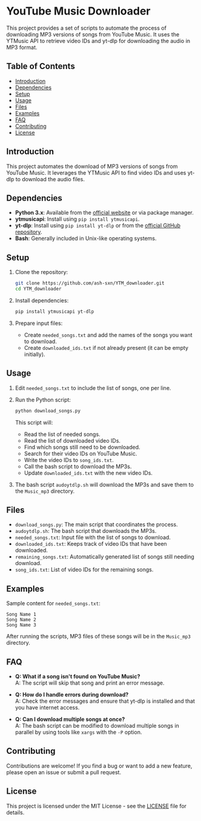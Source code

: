 # YouTube Music Downloader

This project provides a set of scripts to automate the process of downloading MP3 versions of songs from YouTube Music. It uses the YTMusic API to retrieve video IDs and yt-dlp for downloading the audio in MP3 format.

## Table of Contents
- [Introduction](#introduction)
- [Dependencies](#dependencies)
- [Setup](#setup)
- [Usage](#usage)
- [Files](#files)
- [Examples](#examples)
- [FAQ](#faq)
- [Contributing](#contributing)
- [License](#license)

## Introduction
This project automates the download of MP3 versions of songs from YouTube Music. It leverages the YTMusic API to find video IDs and uses yt-dlp to download the audio files.

## Dependencies
- **Python 3.x**: Available from the [official website](https://www.python.org/) or via package manager.
- **ytmusicapi**: Install using `pip install ytmusicapi`.
- **yt-dlp**: Install using `pip install yt-dlp` or from the [official GitHub repository](https://github.com/yt-dlp/yt-dlp).
- **Bash**: Generally included in Unix-like operating systems.

## Setup
1. Clone the repository:
   ```bash
   git clone https://github.com/ash-sxn/YTM_downloader.git
   cd YTM_downloader
   ```

2. Install dependencies:
   ```bash
   pip install ytmusicapi yt-dlp
   ```

3. Prepare input files:
   - Create `needed_songs.txt` and add the names of the songs you want to download.
   - Create `downloaded_ids.txt` if not already present (it can be empty initially).

## Usage
1. Edit `needed_songs.txt` to include the list of songs, one per line.

2. Run the Python script:
   ```bash
   python download_songs.py
   ```

   This script will:
   - Read the list of needed songs.
   - Read the list of downloaded video IDs.
   - Find which songs still need to be downloaded.
   - Search for their video IDs on YouTube Music.
   - Write the video IDs to `song_ids.txt`.
   - Call the bash script to download the MP3s.
   - Update `downloaded_ids.txt` with the new video IDs.

3. The bash script `audoytdlp.sh` will download the MP3s and save them to the `Music_mp3` directory.

## Files
- `download_songs.py`: The main script that coordinates the process.
- `audoytdlp.sh`: The bash script that downloads the MP3s.
- `needed_songs.txt`: Input file with the list of songs to download.
- `downloaded_ids.txt`: Keeps track of video IDs that have been downloaded.
- `remaining_songs.txt`: Automatically generated list of songs still needing download.
- `song_ids.txt`: List of video IDs for the remaining songs.

## Examples
Sample content for `needed_songs.txt`:
```
Song Name 1
Song Name 2
Song Name 3
```

After running the scripts, MP3 files of these songs will be in the `Music_mp3` directory.

## FAQ
- **Q: What if a song isn't found on YouTube Music?**  
  A: The script will skip that song and print an error message.

- **Q: How do I handle errors during download?**  
  A: Check the error messages and ensure that yt-dlp is installed and that you have internet access.

- **Q: Can I download multiple songs at once?**  
  A: The bash script can be modified to download multiple songs in parallel by using tools like `xargs` with the `-P` option.

## Contributing
Contributions are welcome! If you find a bug or want to add a new feature, please open an issue or submit a pull request.

## License
This project is licensed under the MIT License - see the [LICENSE](LICENSE) file for details.

